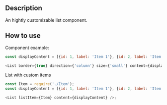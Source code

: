 ## Description

An hightly customizable list component.

## How to use

Component example:

```js
const displayContent = [{id: 1, label: 'Item 1'}, {id: 2, label: 'Item 2 '}, {id: 3, label: 'Item 3'}];

<List border={true} direction={'column'} size={'small'} content={displayContent} />;
```

List with custom items

```js
const Item = require('./Item');
const displayContent = [{id: 1, label: 'Item 1'}, {id: 2, label: 'Item 2 '}, {id: 3, label: 'Item 3'}];

<List listItem={Item} content={displayContent} />;
```
